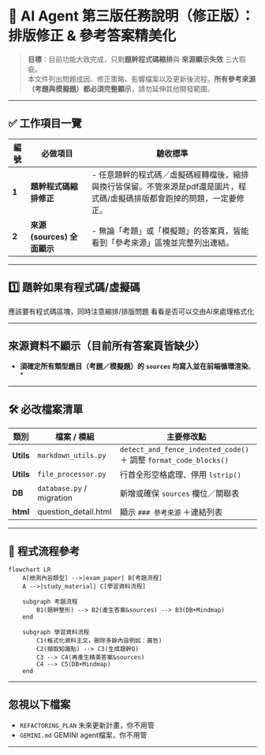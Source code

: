 # 📌 AI Agent 第三版任務說明（修正版）：排版修正 & 參考答案精美化

> **目標**：目前功能大致完成，只剩**題幹程式碼縮排**與 **來源顯示失效** 三大瑕疵。  
> 本文件列出問題成因、修正策略、影響檔案以及更新後流程。**所有參考來源（考題與模擬題）都必須完整顯示**，請勿延伸其他開發範圍。

---

## ✅ 工作項目一覽

| 編號 | 必做項目 | 驗收標準 |
|------|----------|----------|
| **1** | **題幹程式碼縮排修正** | - 任意題幹的程式碼／虛擬碼經轉檔後，縮排與換行皆保留。不管來源是pdf還是圖片，程式碼/虛擬碼排版都會跑掉的問題，一定要修正。 |
| **2** | **來源 (sources) 全面顯示** | - 無論「考題」或「模擬題」的答案頁，皆能看到「參考來源」區塊並完整列出連結。 |

---

## 1️⃣ 題幹如果有程式碼/虛擬碼
應該要有程式碼區塊，同時注意縮排/排版問題
看看是否可以交由AI來處理格式化

---

##  來源資料不顯示（目前所有答案頁皆缺少）

* **須確定所有類型題目（考題／模擬題）的 `sources` 均寫入並在前端循環渲染**。 *

---

## 🛠️ 必改檔案清單

| 類別 | 檔案 / 模組 | 主要修改點 |
|------|-------------|-----------|
| **Utils** | `markdown_utils.py` | `detect_and_fence_indented_code()` ＋ 調整 `format_code_blocks()` |
| **Utils** | `file_processor.py` | 行首全形空格處理、停用 `lstrip()` |
| **DB** | `database.py` / migration | 新增或確保 `sources` 欄位／關聯表 |
| **html** | question_detail.html | 顯示 `### 參考來源` ＋連結列表 |

---

## 🧬 程式流程參考

```mermaid
flowchart LR
    A[檢測內容類型] -->|exam_paper| B[考題流程]
    A -->|study_material| C[學習資料流程]

    subgraph 考題流程
        B1(題幹整形) --> B2(產生答案&sources) --> B3(DB+Mindmap)
    end

    subgraph 學習資料流程
        C1(格式化資料主文，刪除多餘內容例如：廣告)
        C2(擷取知識點) --> C3(生成題幹Q)
        C3 --> C4(再產生精美答案&sources)
        C4 --> C5(DB+Mindmap)
    end
```

---


## 忽視以下檔案

- `REFACTORING_PLAN` 未來更新計畫，你不用管  
- `GEMINI.md` GEMINI agent檔案，你不用管  

---

